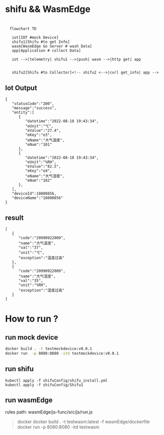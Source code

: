 # shifu && WasmEdge
# 
```mermaid
  flowchart TD
    
   iot[IOT #mock Device]
   shifu1[Shifu #to get Info]
   wasm[WasmEdge Go Server # wash Data]
   app[Application # collect Data]

   iot -->|telemetry| shifu1 -->|push| wasm -->|http get| app 
   
```

```
   shifu2[Shifu #to Collector]<!-- shifu2 <-->|curl get_info| app -->
```

## Iot Output
```
{
   "statusCode":"200",
   "message":"success",
   "entity":[
      {
         "datetime":"2022-08-18 19:43:34",
         "eUnit":"℃",
         "eValue":"27.4",
         "eKey":"e3",
         "eName":"大气温度",
         "eNum":"101"
      },
      {
         "datetime":"2022-08-18 19:43:34",
         "eUnit":"%RH",
         "eValue":"82.5",
         "eKey":"e4",
         "eName":"大气湿度",
         "eNum":"102"
      },
   ],
   "deviceId":18000856,
   "deviceName":"18000856"
}
```
## result
```
[
   {
      "code":"20990922009",
      "name":"大气温度",
      "val":"37",
      "unit":"℃",
      "exception":"温度过高"
   },
   {
      "code":"20990922009",
      "name":"大气湿度",
      "val":"35",
      "unit":"%RH",
      "exception":"湿度过高"
   }
]
```

# How to run ?
## run mock device
```bash
docker build . -t testmockdevice:v0.0.1
docker run  -p 8080:8080 -itd testmockdevice:v0.0.1 
```
## run shifu
```
kubectl apply -f shifuConfig/shifu_install.yml
kubectl apply -f shifuConfig/Shifu1
```

## run wasmEdge
rules path: wasmEdge/js-func/src/js/run.js
> docker docker build . -t testwasm:latest -f wasmEdge/dockerfile
> docker run -p 8080:8080 -itd testwasm